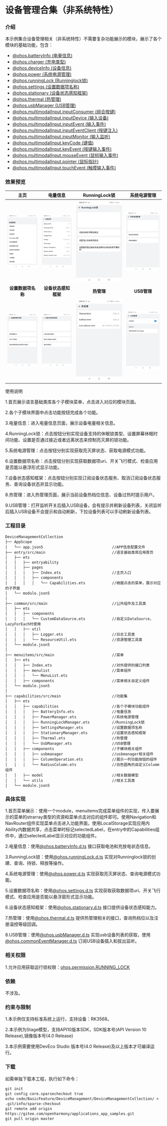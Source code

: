 # 设备管理合集（非系统特性）

### 介绍

本示例集合设备管理相关（非系统特性）不需要复杂功能展示的模块，展示了各个模块的基础功能，包含：

- [@ohos.batteryInfo (电量信息)](https://docs.openharmony.cn/pages/v3.2/zh-cn/application-dev/reference/apis/js-apis-battery-info.md/)
- [@ohos.charger (充电类型)](https://gitee.com/openharmony/docs/blob/master/zh-cn/application-dev/reference/apis/js-apis-charger.md)
- [@ohos.deviceInfo (设备信息)](https://gitee.com/openharmony/docs/blob/master/zh-cn/application-dev/reference/apis/js-apis-device-info.md)
- [@ohos.power (系统电源管理)](https://docs.openharmony.cn/pages/v3.2/zh-cn/application-dev/reference/apis/js-apis-power.md/)
- [@ohos.runningLock (Runninglock锁)](https://docs.openharmony.cn/pages/v3.2/zh-cn/application-dev/reference/apis/js-apis-runninglock.md/)
- [@ohos.settings (设置数据项名称)](https://docs.openharmony.cn/pages/v3.2/zh-cn/application-dev/reference/apis/js-apis-settings.md/)
- [@ohos.stationary (设备状态感知框架)](https://docs.openharmony.cn/pages/v3.2/zh-cn/application-dev/reference/apis/js-apis-stationary.md/)
- [@ohos.thermal (热管理)](https://docs.openharmony.cn/pages/v3.2/zh-cn/application-dev/reference/apis/js-apis-thermal.md/)
- [@ohos.usbManager (USB管理)](https://docs.openharmony.cn/pages/v3.2/zh-cn/application-dev/reference/apis/js-apis-usbManager.md/)
- [@ohos.multimodalInput.inputConsumer (组合按键)](https://gitee.com/openharmony/docs/blob/master/zh-cn/application-dev/reference/apis/js-apis-inputconsumer.md)
- [@ohos.multimodalInput.inputDevice (输入设备)](https://gitee.com/openharmony/docs/blob/master/zh-cn/application-dev/reference/apis/js-apis-inputdevice.md)
- [@ohos.multimodalInput.inputEvent (输入事件)](https://gitee.com/openharmony/docs/blob/master/zh-cn/application-dev/reference/apis/js-apis-inputevent.md)
- [@ohos.multimodalInput.inputEventClient (按键注入)](https://gitee.com/openharmony/docs/blob/master/zh-cn/application-dev/reference/apis/js-apis-inputeventclient.md)
- [@ohos.multimodalInput.inputMonitor (输入监听)](https://gitee.com/openharmony/docs/blob/master/zh-cn/application-dev/reference/apis/js-apis-inputmonitor.md)
- [@ohos.multimodalInput.keyCode (键值)](https://gitee.com/openharmony/docs/blob/master/zh-cn/application-dev/reference/apis/js-apis-keycode.md)
- [@ohos.multimodalInput.keyEvent (按键输入事件)](https://gitee.com/openharmony/docs/blob/master/zh-cn/application-dev/reference/apis/js-apis-keyevent.md)
- [@ohos.multimodalInput.mouseEvent (鼠标输入事件)](https://gitee.com/openharmony/docs/blob/master/zh-cn/application-dev/reference/apis/js-apis-mouseevent.md)
- [@ohos.multimodalInput.pointer (鼠标指针)](https://gitee.com/openharmony/docs/blob/master/zh-cn/application-dev/reference/apis/js-apis-pointer.md)
- [@ohos.multimodalInput.touchEvent (触摸输入事件)](https://gitee.com/openharmony/docs/blob/master/zh-cn/application-dev/reference/apis/js-apis-touchevent.md)

### 效果预览

|                   **主页**                   |                  **电量信息**                  |              **RunningLock锁**               |               **系统电源管理**               |
|:------------------------------------------:|:------------------------------------------:|:-------------------------------------------:|:--------------------------------------:|
|   ![home](screenshots/devices/home.jpg)    | ![power](screenshots/devices/battery.jpg)  | ![usb](screenshots/devices/runninglock.jpg) | ![home](screenshots/devices/power.jpg) |
|                **设置数据项名称**                 |                **设备状态感知框架**                |                   **热管理**                   |               **USB管理**                |
| ![power](screenshots/devices/settings.jpg) | ![usb](screenshots/devices/stationary.jpg) |  ![home](screenshots/devices/thermal.jpg)   | ![power](screenshots/devices/usb.jpg)  |

使用说明

1.首页展示语言基础类库各个子模块菜单，点击进入对应的模块页面。

2.各个子模块界面中点击功能按钮完成各个功能。

3.电量信息：进入电量信息页面，展示设备电量相关信息。

4.RunningLock锁：点击按钮分别实现设备支持的休眠锁类型、设置屏幕休眠时间功能、设置是否通过接近或者远离状态来控制亮灭屏的锁功能。

5.系统电源管理：点击按钮分别实现获取亮灭屏状态、获取电源模式功能。

6.设置数据项名称：点击按钮分别实现获取数据项uri、开关飞行模式、检查应用是否能以悬浮形式显示功能。

7.设备状态感知框架：点击按钮分别实现订阅设备状态服务、取消订阅设备状态服务、查询设备状态并显示功能。

8.热管理：进入热管理页面，展示当前设备热档位信息、设备过热时提示用户。

9.USB管理：打开监听开关后插入USB设备，会有提示并刷新设备列表，关闭监听后插入USB设备不会提示和自动刷新，下拉设备列表可以手动刷新设备列表。

### 工程目录

```
DeviceManagementCollection
├── AppScope                                    
│   └── app.json5                               //APP信息配置文件
├── entry/src/main                              //语言基础类库应用首页
│   ├── ets
│   │   ├── entryability
│   │   ├── pages
│   │   │   ├── Index.ets                       //主页入口
│   │   │   ├── components                       
│   │   │   │   └── Capabilities.ets            //根据点击的菜单，展示对应的子界面
│   └── module.json5
│ 
├── common/src/main                             //公共组件及工具类
│   ├── ets
│   │   ├── components
│   │   │   └── CustomDataSource.ets            //自定义DataSource，LazyForEach时使用
│   │   ├── util
│   │   │   ├── Logger.ets                      //日志工具类
│   │   │   └── ResourceUtil.ets                //资源管理工具类
│   └── module.json5
│
├── menuitems/src/main                          //菜单
│   ├── ets
│   │   ├── Index.ets                           //对外提供的接口列表
│   │   ├── menulist                            //菜单组件
│   │   │   └── MenuList.ets                  
│   │   ├── components                          //菜单相关自定义组件
│   └── module.json5
│
├── capabilities/src/main                       //功能集
│   ├── ets
│   │   ├── capabilities                        //各个子模块功能组件
│   │   │   ├── BatteryInfo.ets                 //电量信息
│   │   │   ├── PowerManager.ets                //系统电源管理
│   │   │   ├── RunningLockManager.ets          //RunningLock锁
│   │   │   ├── SettingsManager.ets             //设置数据项名称
│   │   │   ├── StationaryManager.ets           //设置状态感知框架
│   │   │   ├── Thermal.ets                     //热管理
│   │   │   └── UsbManager.ets                  //USB管理
│   │   ├── components                          //子模块相关组件
│   │   │   ├── usbmanager                      //usbmanager相关组件
│   │   │   ├── ColumnOperation.ets             //展示一列功能按钮的组件
│   │   │   └── RadiusColumn.ets                //白色圆角的自定义Columm组件
│   │   ├── model                               //相关数据模型
│   │   └── utils                               //相关工具类
│   └── module.json5
```

### 具体实现

1.首页菜单展示：使用一个module，menuitems完成菜单组件的实现，传入要展示的菜单的strarray类型的资源和菜单点击对应的组件即可。使用Navigation和NavRouter组件实现菜单点击进入功能界面，使用LocalStorage实现应用内Ability内数据共享，点击菜单时标记selectedLabel，在entry中的Capabilities组件中，通过selectedLabel显示对应的功能组件。

2.电量信息：使用[@ohos.batteryInfo.d.ts](https://docs.openharmony.cn/pages/v3.2/zh-cn/application-dev/reference/apis/js-apis-battery-info.md/)
接口获取电池和充放电状态信息。

3.RunningLock锁：使用[@ohos.runningLock.d.ts](https://docs.openharmony.cn/pages/v3.2/zh-cn/application-dev/reference/apis/js-apis-runninglock.md/)
实现对Runninglock锁的创建、查询、持锁、释放等操作。

4.系统电源管理：使用[@ohos.power.d.ts](https://docs.openharmony.cn/pages/v3.2/zh-cn/application-dev/reference/apis/js-apis-power.md/)
实现获取亮灭屏状态、查询电源模式功能。

5.设置数据项名称：使用[@ohos.settings.d.ts](https://docs.openharmony.cn/pages/v3.2/zh-cn/application-dev/reference/apis/js-apis-settings.md/)
实现获取获取数据项uri、开关飞行模式、检查应用是否能以悬浮窗形式显示功能。

6.设备状态感知框架：使用[@ohos.stationary.d.ts](https://docs.openharmony.cn/pages/v3.2/zh-cn/application-dev/reference/apis/js-apis-stationary.md/)
接口提供设备状态感知能力。

7.热管理：使用[@ohos.thermal.d.ts](https://docs.openharmony.cn/pages/v3.2/zh-cn/application-dev/reference/apis/js-apis-thermal.md/)
提供热管理相关的接口，查询热档位以及注册温控等级回调。

8.USB管理：使用[@ohos.usbManager.d.ts](https://docs.openharmony.cn/pages/v3.2/zh-cn/application-dev/reference/apis/js-apis-usbManager.md/)
实现usb设备列表的获取，使用[@ohos.commonEventManager.d.ts](https://docs.openharmony.cn/pages/v3.2/zh-cn/application-dev/reference/apis/js-apis-commonEventManager.md/)
订阅USB设备插入和拔出监听。

### 相关权限

1.允许应用获取运行锁权限：[ohos.permission.RUNNING_LOCK](https://gitee.com/openharmony/docs/blob/OpenHarmony-3.2-Release/zh-cn/application-dev/security/permission-list.md#ohospermissionrunning_lock)

### 依赖

不涉及。

### 约束与限制

1.本示例仅支持标准系统上运行，支持设备：RK3568。

2.本示例为Stage模型，支持API10版本SDK，SDK版本号(API Version 10 Release),镜像版本号(4.0 Release)

3.本示例需要使用DevEco Studio 版本号(4.0 Release)及以上版本才可编译运行。

### 下载

如需单独下载本工程，执行如下命令：

```text
git init
git config core.sparsecheckout true
echo code/BasicFeature/DeviceManagement/DeviceManagementCollection/ > .git/info/sparse-checkout
git remote add origin https://gitee.com/openharmony/applications_app_samples.git
git pull origin master
```